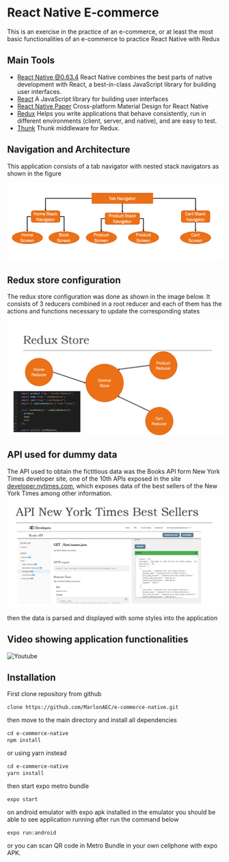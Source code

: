 # React Native E-commerce

This is an exercise in the practice of an e-commerce, or at least the most basic functionalities of an e-commerce to practice React Native with Redux

## Main Tools

- [React Native @0.63.4](https://reactnative.dev/) React Native combines the best parts of native development with React, a best-in-class JavaScript library for building user interfaces.
- [React](https://reactjs.org/) A JavaScript library for building user interfaces
- [React Native Paper](https://callstack.github.io/react-native-paper/) Cross-platform Material Design for React Native
- [Redux](https://redux.js.org/) Helps you write applications that behave consistently, run in different environments (client, server, and native), and are easy to test.
- [Thunk](https://github.com/reduxjs/redux-thunk) Thunk middleware for Redux.

## Navigation and Architecture

This application consists of a tab navigator with nested stack navigators as shown in the figure

![Navigation Architecture](/assets/navigation.png)

## Redux store configuration

The redux store configuration was done as shown in the image below. It consists of 3 reducers combined in a root reducer and each of them has the actions and functions necessary to update the corresponding states

![Navigation Architecture](/assets/redux.png)

## API used for dummy data

The API used to obtain the fictitious data was the Books API form New York Times developer site, one of the 10th APIs exposed in the site [developer.nytimes.com](https://developer.nytimes.com/), which exposes data of the best sellers of the New York Times among other information.
![Navigation Architecture](/assets/api.png)

then the data is parsed and displayed with some styles into the application

## Video showing application functionalities

![Youtube]()

## Installation

First clone repository from github

```
clone https://github.com/MarlonAEC/e-commerce-native.git
```

then move to the main directory and install all dependencies

```
cd e-commerce-native
npm install
```

or using yarn instead

```
cd e-commerce-native
yarn install
```

then start expo metro bundle

```
expo start
```

on android emulator with expo apk installed in the emulator you should be able to see application running after run the command below

```
expo run:android
```

or you can scan QR code in Metro Bundle in your own cellphone with expo APK.
